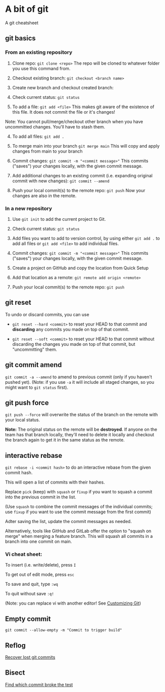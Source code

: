 # A bit of git
A git cheatsheet

## git basics

### From an existing repository

1. Clone repo: `git clone <repo>`
The repo will be cloned to whatever folder you use this command from.

2. Checkout existing branch: `git checkout <branch name>`
2. Create new branch and checkout created branch:

3. Check current status: `git status`

4. To add a file: `git add <file>`
This makes git aware of the existence of this file. It does not commit the file or it's changes!

Note: You cannot pull/merge/checkout other branch when you have uncommitted changes.
You'll have to stash them.

4. To add all files: `git add .`

5. To merge main into your branch `git merge main`
This will copy and apply changes from main to your branch

6. Commit changes: `git commit -m "<commit message>"`
This commits ("saves") your changes locally, with the given commit message.

7. Add additional changes to an existing commit (i.e. expanding original commit with new changes): `git commit --amend`

8. Push your local commit(s) to the remote repo: `git push`
Now your changes are also in the remote.

### In a new repository
1. Use `git init` to add the current project to Git.

2. Check current status: `git status`

3. Add files you want to add to version control, by using either `git add .` to add all files or `git add <file>` to add individual files.

4. Commit changes: `git commit -m "<commit message>"`
This commits ("saves") your changes locally, with the given commit message.

5. Create a project on GitHub and copy the location from Quick Setup

6. Add that location as a remote: `git remote add origin <remote>`

7. Push your local commit(s) to the remote repo: `git push`



## git reset

To undo or discard commits, you can use
* `git reset --hard <commit>` to reset your HEAD to that commit and **discarding** any commits you made on top of that commit.

* `git reset --soft <commit>` to reset your HEAD to that commit without discarding the changes you made on top of that commit, but "uncommitting" them.

## git commit amend
`git commit -a --amend` to amend to previous commit (only if you haven't pushed yet). (Note: if you use `-a` it will include all staged changes, so you might want to `git status` first).

## git push force
`git push --force` will overwrite the status of the branch on the remote with your local status.

**Note:** The original status on the remote will be **destroyed**. If anyone on the team has that branch locally, they'll need to delete it locally and checkout the branch again to get it in the same status as the remote.

## interactive rebase
`git rebase -i <commit hash>` to do an interactive rebase from the given commit hash.

This will open a list of commits with their hashes.

Replace `pick` (keep) with `squash` or `fixup` if you want to squash a commit into the previous commit in the list.

(Use `squash` to combine the commit messages of the individual commits; use `fixup` if you want to use the commit message from the first commit)

Adter saving the list, update the commit messages as needed.

Alternatively, tools like GitHub and GitLab offer the option to "squash on merge" when merging a feature branch. This will squash all commits in a branch into one commit on main.

### Vi cheat sheet:

To insert (i.e. write/delete), press `I`

To get out of edit mode, press `esc`

To save and quit, type `:wq`

To quit without save `:q!`

(Note: you can replace vi with another editor! See [Customizing Git](https://git-scm.com/book/en/v2/Customizing-Git-Git-Configuration))

## Empty commit
`git commit --allow-empty -m "Commit to trigger build"`

## Reflog
[Recover lost git commits](http://effectif.com/git/recovering-lost-git-commits)

## Bisect
[Find which commit broke the test](https://git-scm.com/docs/git-bisect)
